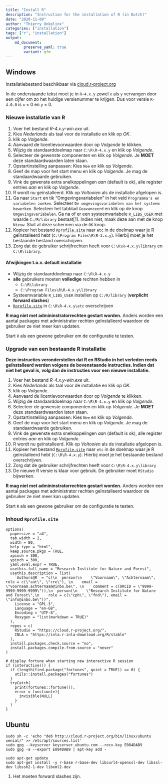 ```yaml
---
title: "Install R"
description: "Instruction for the installation of R (in Dutch)"
date: "2020-11-09"
author: "Thierry Onkelinx"
categories: ["installation"]
tags: ["r", "installation"]
output: 
    md_document:
        preserve_yaml: true
        variant: gfm
---
```


## Windows

Installatiebestand beschikbaar via
[cloud.r-project.org](https://cloud.r-project.org/bin/windows/base)

In de onderstaande tekst moet je in `R-4.x.y` zowel `x` als `y`
vervangen door een cijfer om zo het huidige versienummer te krijgen. Dus
voor versie `R-4.0.0` is `x` = 0 en `y` = 0.

### Nieuwe installatie van R

1.  Voer het bestand *R-4.x.y-win.exe* uit.
2.  Kies *Nederlands* als taal voor de installatie en klik op *OK*.
3.  klik op *Volgende*.
4.  Aanvaard de licentievoorwaarden door op *Volgende* te klikken.
5.  Wijzig de standaarddoelmap naar `C:\R\R-4.x.y` en klik op
    *Volgende*.
6.  Selecteer de gewenste componenten en klik op *Volgende*. Je **MOET**
    deze standaardwaarden laten staan.
7.  Opstartinstelling aanpassen: Kies `Nee` en klik op *Volgende*.
8.  Geef de map voor het start menu en klik op *Volgende*. Je mag de
    standaardwaarde gebruiken.
9.  Vink de gewenste extra snelkoppelingen *aan* (default is ok), alle
    register entries *aan* en klik op *Volgende*.
10. R wordt nu geïnstalleerd. Klik op *Voltooien* als de installatie
    afgelopen is.
11. Ga naar `Start` en tik “Omgevingsvariabelen” in het veld
    `Programma's en variabelen zoeken`. Selecteer `De
    omgevingsvariabelen van het systeem bewerken`. Selecteer het tabblad
    `Geavanceerd` en klik op de knop `Omgevingsvariabelen`. Ga na of er
    een systeemvariabele `R_LIBS_USER` met waarde `C:/R/library`
    bestaat\[1\]. Indien niet, maak deze aan met de knop `Nieuw`. Sluit
    al deze schermen via de `OK` knop.
12. Kopieer het bestand [`Rprofile.site`](Rprofile.site) naar `etc` in
    de doelmap waar je R geïnstalleerd hebt (`C:\Program
    Files\R\R-3.x.y`). Hierbij moet je het bestaande bestand
    overschrijven.
13. Zorg dat de gebruiker schrijfrechten heeft voor
    `C:\R\R-4.x.y\library` en `C:\R\library`.

#### Afwijkingen t.o.v. default installatie

  - Wijzig de standaarddoelmap naar `C:\R\R-4.x.y`
  - **alle** gebruikers moeten **volledige** rechten hebben in
      - `C:\R\library`
      - `C:\Program Files\R\R-4.x.y\library`
  - Systeemvariable `R_LIBS_USER` instellen op `C:/R/library`
    (**verplicht forward slashes**)
  - [`Rprofile.site`](Rprofile.site) in `C:\R\R-4.x.y\etc` overschrijven

**R mag niet met admininstratorrechten gestart worden.** Anders worden
een aantal packages met administrator rechten geïnstalleerd waardoor de
gebruiker ze niet meer kan updaten.

Start `R` als een gewone gebruiker om de configuratie te testen.

### Upgrade van een bestaande R installatie

**Deze instructies veronderstellen dat R en RStudio in het verleden
reeds geïnstalleerd werden volgens de bovenstaande instructies. Indien
dat niet het geval is, volg dan de instructies voor een nieuwe
installatie.**

1.  Voer het bestand *R-4.x.y-win.exe* uit.
2.  Kies *Nederlands* als taal voor de installatie en klik op *OK*.
3.  klik op *Volgende*.
4.  Aanvaard de licentievoorwaarden door op *Volgende* te klikken.
5.  Wijzig de standaarddoelmap naar `C:\R\R-4.x.y` en klik op
    *Volgende*.
6.  Selecteer de gewenste componenten en klik op *Volgende*. Je **MOET**
    deze standaardwaarden laten staan.
7.  Opstartinstelling aanpassen: Kies `Nee` en klik op *Volgende*.
8.  Geef de map voor het start menu en klik op *Volgende*. Je mag de
    standaardwaarde gebruiken.
9.  Vink de gewenste extra snelkoppelingen *aan* (default is ok), alle
    register entries *aan* en klik op *Volgende*.
10. R wordt nu geïnstalleerd. Klik op *Voltooien* als de installatie
    afgelopen is.
11. Kopieer het bestand [`Rprofile.site`](Rprofile.site) naar `etc` in
    de doelmap waar je R geïnstalleerd hebt (`C:\R\R-4.x.y`). Hierbij
    moet je het bestaande bestand overschrijven.
12. Zorg dat de gebruiker schrijfrechten heeft voor
    `C:\R\R-4.x.y\library`
13. De nieuwe R versie is klaar voor gebruik. De gebruiker moet
    `RStudio` bijwerken.

**R mag niet met admininstratorrechten gestart worden.** Anders worden
een aantal packages met administrator rechten geïnstalleerd waardoor de
gebruiker ze niet meer kan updaten.

Start `R` als een gewone gebruiker om de configuratie te testen.

### Inhoud `Rprofile.site`

    options(
      papersize = "a4",
      tab.width = 2,
      width = 80,
      help_type = "html",
      keep.source.pkgs = TRUE,
      xpinch = 300,
      ypinch = 300,
      yaml.eval.expr = TRUE,
      usethis.full_name = "Research Institute for Nature and Forest",
      usethis.description = list(
        `Authors@R` = "c(\n  person(\n    \"Voornaam\", \"Achternaam\", role = c(\"aut\", \"cre\"), \n    email = \"voornaam.achternaam@inbo.be\", \n    comment = c(ORCID = \"9999-9999-9999-9999\")),\n  person(\n    \"Research Institute for Nature and Forest\",\n    role = c(\"cph\", \"fnd\"), email = \"info@inbo.be\"))",
        License = "GPL-3",
        Language = "en-GB",
        Encoding = "UTF-8",
        Roxygen = "list(markdown = TRUE)"
      ),
      repos = c(
        RStudio = "https://cloud.r-project.org/",
        INLA = "https://inla.r-inla-download.org/R/stable"
      ),
      install.packages.check.source = "no",
      install.packages.compile.from.source = "never"
    )
    
    # display fortune when starting new interactive R session
    if (interactive()) {
      if (length(find.package("fortunes", quiet = TRUE)) == 0) {
        utils::install.packages("fortunes")
      }
      tryCatch(
        print(fortunes::fortune()),
        error = function(e){
          invisible(NULL)
        }
      )
    }

## Ubuntu

    sudo sh -c 'echo "deb http://cloud.r-project.org/bin/linux/ubuntu xenial/" >> /etc/apt/sources.list'
    sudo gpg --keyserver keyserver.ubuntu.com --recv-key E084DAB9
    sudo gpg -a --export E084DAB9 | apt-key add -
    
    sudo apt-get update
    sudo apt-get install -y r-base r-base-dev libcurl4-openssl-dev libssl-dev libssh2-1-dev libxml2-dev

1.  Het moeten forward slashes zijn.

